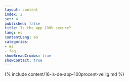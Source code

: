 ```yaml
---
layout: content
index: 2
set: 4
published: false
title: Is the app 100% secure?
lang: es
contentLang: en
categories:
- es
- faq
showBreadCrumbs: true
showContact: true
---
```

{% include content/16-is-de-app-100procent-veilig.md %}
